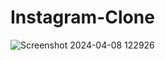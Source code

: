# Instagram-Clone
![Screenshot 2024-04-08 122926](https://github.com/sonu2k1/Instagram-Clone/assets/160756068/5763e095-ec48-4606-ad44-33698d09a3e5)
